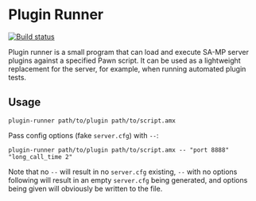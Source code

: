 Plugin Runner
=============

[![Build status][build_badge_url]][build_url]

Plugin runner is a small program that can load and execute SA-MP server plugins
against a specified Pawn script. It can be used as a lightweight replacement
for the server, for example, when running automated plugin tests.

Usage
-----

```
plugin-runner path/to/plugin path/to/script.amx
```

Pass config options (fake `server.cfg`) with `--`:

```
plugin-runner path/to/plugin path/to/script.amx -- "port 8888" "long_call_time 2"
```

Note that no `--` will result in no `server.cfg` existing, `--` with no options
following will result in an empty `server.cfg` being generated, and options
being given will obviously be written to the file.

[build_url]: https://ci.appveyor.com/project/Zeex/samp-plugin-runner/branch/master
[build_badge_url]: https://ci.appveyor.com/api/projects/status/qutulepfiep5y06i/branch/master?svg=true
